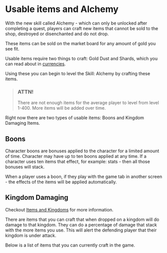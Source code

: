 # Usable items and Alchemy

With the new skill called Alchemy - which can only be unlocked after completing a quest, players can craft new items 
that cannot be sold to the shop, destroyed or disenchanted and do not drop.

These items can be sold on the market board for any amount of gold you see fit.

Usable items require two things to craft: Gold Dust and Shards, which you can read about in [currencies](/information/currencies).

Using these you can begin to level the Skill: Alchemy by crafting these items.

> ### ATTN!
> 
> There are not enough items for the average player to level from level 1-400. More items will be added over time.

Right now there are two types of usable items: Boons and Kingdom Damaging Items.

## Boons

Character boons are bonuses applied to the character for a limited amount of time. Character may have up to ten boons applied at
any time. If a character uses ten items that effect, for example: stats - then all those bonuses will stack.

When a player uses a boon, if they play with the game tab in another screen - the effects of the items will be applied automatically.

## Kingdom Damaging

Checkout [Items and Kingdoms](/information/items-and-kingdoms) for more information.

There are items that you can craft that when dropped on a kingdom will do damage to that kingdom. They can do a percentage of damage that stack
with the more items you use. This will alert the defending player that their kingdom is under attack.

Below is a list of items that you can currently craft in the game.

